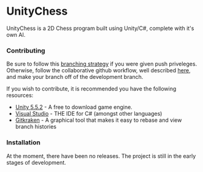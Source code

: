 # UnityChess

UnityChess is a 2D Chess program built using Unity/C#, complete with it's own AI.

### Contributing
Be sure to follow this [branching strategy](https://docs.google.com/document/d/15klJI6eCww5gX8QA6ZMac-jmPLpe1CN79f1v6vGPkNw/pub) if you were given push priveleges. Otherwise, follow the collaborative github workflow, well described [here](https://github.com/asmeurer/git-workflow/blob/master/README.md), and make your branch off of the development branch.


If you wish to contribute, it is recommended you have the following resources:

* [Unity 5.5.2](https://unity3d.com/get-unity/download/archive) - A free to download game engine.
* [Visual Studio](https://www.visualstudio.com/downloads/) - THE IDE for C# (amongst other languages)
* [Gitkraken](https://www.gitkraken.com/download) - A graphical tool that makes it easy to rebase and view branch histories

### Installation

At the moment, there have been no releases. The project is still in the early stages of development.
